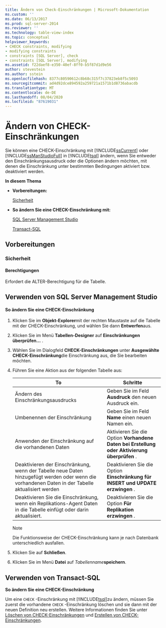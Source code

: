 ```yaml
---
title: Ändern von Check-Einschränkungen | Microsoft-Dokumentation
ms.custom: ''
ms.date: 06/13/2017
ms.prod: sql-server-2014
ms.reviewer: ''
ms.technology: table-view-index
ms.topic: conceptual
helpviewer_keywords:
- CHECK constraints, modifying
- modifying constraints
- constraints [SQL Server], check
- constraints [SQL Server], modifying
ms.assetid: f22daef8-e350-40ef-8ff0-b5f87d1d9e56
author: stevestein
ms.author: sstein
ms.openlocfilehash: 8377c80590612c8b68c315f7c37823eb8f5c5093
ms.sourcegitcommit: ad4d92dce894592a259721a1571b1d8736abacdb
ms.translationtype: MT
ms.contentlocale: de-DE
ms.lasthandoff: 08/04/2020
ms.locfileid: "87619031"
---
```

# <a name="modify-check-constraints"></a>Ändern von CHECK-Einschränkungen
  Sie können eine CHECK-Einschränkung mit [!INCLUDE[ssCurrent](../../includes/sscurrent-md.md)] oder [!INCLUDE[ssManStudioFull](../../includes/ssmanstudiofull-md.md)] in [!INCLUDE[tsql](../../includes/tsql-md.md)] ändern, wenn Sie entweder den Einschränkungsausdruck oder die Optionen ändern möchten, mit denen die Einschränkung unter bestimmten Bedingungen aktiviert bzw. deaktiviert werden.  
  
 **In diesem Thema**  
  
-   **Vorbereitungen:**  
  
     [Sicherheit](#Security)  
  
-   **So ändern Sie eine CHECK-Einschränkung mit:**  
  
     [SQL Server Management Studio](#SSMSProcedure)  
  
     [Transact-SQL](#TsqlProcedure)  
  
##  <a name="before-you-begin"></a><a name="BeforeYouBegin"></a> Vorbereitungen  
  
###  <a name="security"></a><a name="Security"></a> Sicherheit  
  
####  <a name="permissions"></a><a name="Permissions"></a> Berechtigungen  
 Erfordert die ALTER-Berechtigung für die Tabelle.  
  
##  <a name="using-sql-server-management-studio"></a><a name="SSMSProcedure"></a> Verwenden von SQL Server Management Studio  
  
#### <a name="to-modify-a-check-constraint"></a>So ändern Sie eine CHECK-Einschränkung  
  
1.  Klicken Sie im **Objekt-Explorer**mit der rechten Maustaste auf die Tabelle mit der CHECK-Einschränkung, und wählen Sie dann **Entwerfen**aus.  
  
2.  Klicken Sie im Menü **Tabellen-Designer** auf **Einschränkungen überprüfen...** .  
  
3.  Wählen Sie im Dialogfeld **CHECK-Einschränkungen** unter **Ausgewählte CHECK-Einschränkung**die Einschränkung aus, die Sie bearbeiten möchten.  
  
4.  Führen Sie eine Aktion aus der folgenden Tabelle aus:  
  
    |To|Schritte|  
    |--------|------------------------|  
    |Ändern des Einschränkungsausdrucks|Geben Sie im Feld **Ausdruck** den neuen Ausdruck ein.|  
    |Umbenennen der Einschränkung|Geben Sie im Feld **Name** einen neuen Namen ein.|  
    |Anwenden der Einschränkung auf die vorhandenen Daten|Aktivieren Sie die Option **Vorhandene Daten bei Erstellung oder Aktivierung überprüfen** .|  
    |Deaktivieren der Einschränkung, wenn der Tabelle neue Daten hinzugefügt werden oder wenn die vorhandenen Daten in der Tabelle aktualisiert werden|Deaktivieren Sie die Option **Einschränkung für INSERT und UPDATE erzwingen** .|  
    |Deaktivieren Sie die Einschränkung, wenn ein Replikations-Agent Daten in die Tabelle einfügt oder darin aktualisiert.|Deaktivieren Sie die Option **Für Replikation erzwingen** .|  
  
    > [!NOTE]  
    >  Die Funktionsweise der CHECK-Einschränkung kann je nach Datenbank unterschiedlich ausfallen.  
  
5.  Klicken Sie auf **Schließen**.  
  
6.  Klicken Sie im Menü **Datei** auf _Tabellenname_**speichern**.  
  
##  <a name="using-transact-sql"></a><a name="TsqlProcedure"></a> Verwenden von Transact-SQL  
 **So ändern Sie eine CHECK-Einschränkung**  
  
 Um eine `CHECK` -Einschränkung mit [!INCLUDE[tsql](../../includes/tsql-md.md)]zu ändern, müssen Sie zuerst die vorhandene `CHECK` -Einschränkung löschen und sie dann mit der neuen Definition neu erstellen. Weitere Informationen finden Sie unter [Löschen von CHECK-Einschränkungen](delete-check-constraints.md) und [Erstellen von CHECK-Einschränkungen](create-check-constraints.md).  
  
###  <a name="TsqlExample"></a>  
